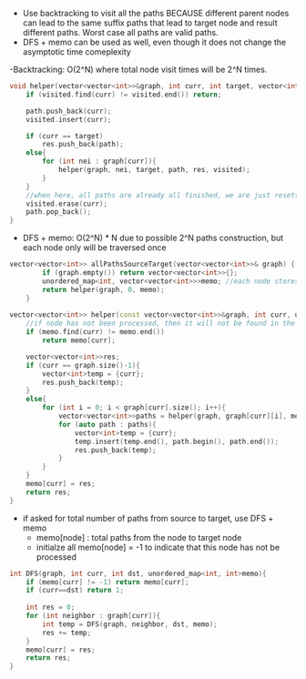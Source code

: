 - Use backtracking to visit all the paths BECAUSE different parent nodes can lead to the same suffix paths that lead to target node and result different paths. Worst case all paths are valid paths. 
- DFS + memo can be used as well, even though it does not change the asymptotic time comeplexity

-Backtracking: O(2^N) where total node visit times will be 2^N times.
```cpp
void helper(vector<vector<int>>&graph, int curr, int target, vector<int>&path, vector<vector<int>>&res, unordered_set<int>&visited){
    if (visited.find(curr) != visited.end()) return;

    path.push_back(curr);
    visited.insert(curr);

    if (curr == target)
        res.push_back(path);
    else{ 
        for (int nei : graph[curr]){
            helper(graph, nei, target, path, res, visited);
        }
    }
    //when here, all paths are already all finished, we are just resetting the visited status
    visited.erase(curr);
    path.pop_back();
}
```
- DFS + memo: O(2^N) * N due to possible 2^N paths construction, but each node only will be traversed once
```cpp
vector<vector<int>> allPathsSourceTarget(vector<vector<int>>& graph) {
        if (graph.empty()) return vector<vector<int>>{};
        unordered_map<int, vector<vector<int>>>memo; //each node stores all the paths it has to the target node
        return helper(graph, 0, memo);
    }
    
vector<vector<int>> helper(const vector<vector<int>>&graph, int curr, unordered_map<int,vector<vector<int>>>&memo){
    //if node has not been processed, then it will not be found in the memo
    if (memo.find(curr) != memo.end())
        return memo[curr];

    vector<vector<int>>res;
    if (curr == graph.size()-1){
        vector<int>temp = {curr};
        res.push_back(temp);
    }
    else{
        for (int i = 0; i < graph[curr].size(); i++){
            vector<vector<int>>paths = helper(graph, graph[curr][i], memo);
            for (auto path : paths){
                vector<int>temp = {curr};
                temp.insert(temp.end(), path.begin(), path.end());
                res.push_back(temp);
            }
        }
    }
    memo[curr] = res;
    return res;
}
```
- if asked for total number of paths from source to target, use DFS + memo
    - memo[node] : total paths from the node to target node
    - initialze all memo[node] = -1 to indicate that this node has not be processed

```cpp
int DFS(graph, int curr, int dst, unordered_map<int, int>memo){
    if (memo[curr] != -1) return memo[curr];
    if (curr==dst) return 1; 
    
    int res = 0;
    for (int neighbor : graph[curr]){
        int temp = DFS(graph, neighbor, dst, memo);
        res += temp;
    }
    memo[curr] = res;
    return res;
}
```
        
